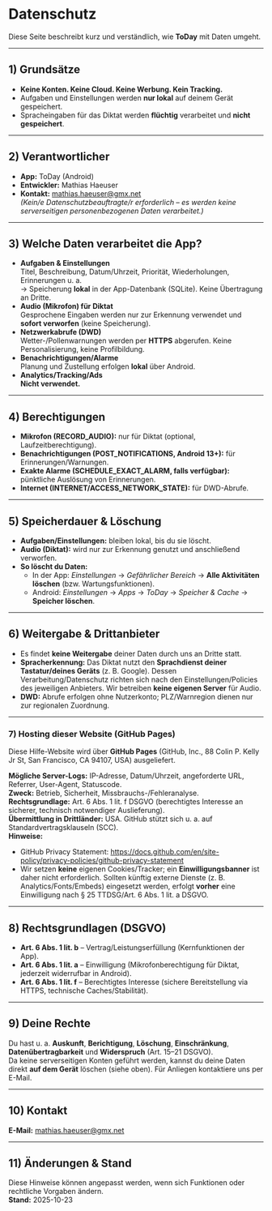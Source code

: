# Datenschutz

Diese Seite beschreibt kurz und verständlich, wie **ToDay** mit Daten umgeht.

---

## 1) Grundsätze
- **Keine Konten. Keine Cloud. Keine Werbung. Kein Tracking.**
- Aufgaben und Einstellungen werden **nur lokal** auf deinem Gerät gespeichert.
- Spracheingaben für das Diktat werden **flüchtig** verarbeitet und **nicht gespeichert**.

---

## 2) Verantwortlicher
- **App:** ToDay (Android)  
- **Entwickler:** Mathias Haeuser  
- **Kontakt:** mathias.haeuser@gmx.net  
*(Kein/e Datenschutzbeauftragte/r erforderlich – es werden keine serverseitigen personenbezogenen Daten verarbeitet.)*

---

## 3) Welche Daten verarbeitet die App?
- **Aufgaben & Einstellungen**  
  Titel, Beschreibung, Datum/Uhrzeit, Priorität, Wiederholungen, Erinnerungen u. a.  
  → Speicherung **lokal** in der App-Datenbank (SQLite). Keine Übertragung an Dritte.
- **Audio (Mikrofon) für Diktat**  
  Gesprochene Eingaben werden nur zur Erkennung verwendet und **sofort verworfen** (keine Speicherung).
- **Netzwerkabrufe (DWD)**  
  Wetter-/Pollenwarnungen werden per **HTTPS** abgerufen. Keine Personalisierung, keine Profilbildung.
- **Benachrichtigungen/Alarme**  
  Planung und Zustellung erfolgen **lokal** über Android.
- **Analytics/Tracking/Ads**  
  **Nicht verwendet.**

---

## 4) Berechtigungen
- **Mikrofon (RECORD_AUDIO):** nur für Diktat (optional, Laufzeitberechtigung).  
- **Benachrichtigungen (POST_NOTIFICATIONS, Android 13+):** für Erinnerungen/Warnungen.  
- **Exakte Alarme (SCHEDULE_EXACT_ALARM, falls verfügbar):** pünktliche Auslösung von Erinnerungen.  
- **Internet (INTERNET/ACCESS_NETWORK_STATE):** für DWD-Abrufe.

---

## 5) Speicherdauer & Löschung
- **Aufgaben/Einstellungen:** bleiben lokal, bis du sie löscht.  
- **Audio (Diktat):** wird nur zur Erkennung genutzt und anschließend verworfen.  
- **So löscht du Daten:**  
  - In der App: *Einstellungen* → *Gefährlicher Bereich* → **Alle Aktivitäten löschen** (bzw. Wartungsfunktionen).  
  - Android: *Einstellungen* → *Apps* → *ToDay* → *Speicher & Cache* → **Speicher löschen**.

---

## 6) Weitergabe & Drittanbieter
- Es findet **keine Weitergabe** deiner Daten durch uns an Dritte statt.  
- **Spracherkennung:** Das Diktat nutzt den **Sprachdienst deiner Tastatur/deines Geräts** (z. B. Google). Dessen Verarbeitung/Datenschutz richten sich nach den Einstellungen/Policies des jeweiligen Anbieters. Wir betreiben **keine eigenen Server** für Audio.  
- **DWD:** Abrufe erfolgen ohne Nutzerkonto; PLZ/Warnregion dienen nur zur regionalen Zuordnung.

---

### 7) Hosting dieser Website (GitHub Pages)
Diese Hilfe-Website wird über **GitHub Pages** (GitHub, Inc., 88 Colin P. Kelly Jr St, San Francisco, CA 94107, USA) ausgeliefert.

**Mögliche Server-Logs:** IP-Adresse, Datum/Uhrzeit, angeforderte URL, Referrer, User-Agent, Statuscode.  
**Zweck:** Betrieb, Sicherheit, Missbrauchs-/Fehleranalyse.  
**Rechtsgrundlage:** Art. 6 Abs. 1 lit. f DSGVO (berechtigtes Interesse an sicherer, technisch notwendiger Auslieferung).  
**Übermittlung in Drittländer:** USA. GitHub stützt sich u. a. auf Standardvertragsklauseln (SCC).  
**Hinweise:**  
- GitHub Privacy Statement: <https://docs.github.com/en/site-policy/privacy-policies/github-privacy-statement>  
- Wir setzen **keine** eigenen Cookies/Tracker; ein **Einwilligungsbanner** ist daher nicht erforderlich. Sollten künftig externe Dienste (z. B. Analytics/Fonts/Embeds) eingesetzt werden, erfolgt **vorher** eine Einwilligung nach § 25 TTDSG/Art. 6 Abs. 1 lit. a DSGVO.

---

## 8) Rechtsgrundlagen (DSGVO)
- **Art. 6 Abs. 1 lit. b** – Vertrag/Leistungserfüllung (Kernfunktionen der App).  
- **Art. 6 Abs. 1 lit. a** – Einwilligung (Mikrofonberechtigung für Diktat, jederzeit widerrufbar in Android).  
- **Art. 6 Abs. 1 lit. f** – Berechtigtes Interesse (sichere Bereitstellung via HTTPS, technische Caches/Stabilität).

---

## 9) Deine Rechte
Du hast u. a. **Auskunft**, **Berichtigung**, **Löschung**, **Einschränkung**, **Datenübertragbarkeit** und **Widerspruch** (Art. 15–21 DSGVO).  
Da keine serverseitigen Konten geführt werden, kannst du deine Daten direkt **auf dem Gerät** löschen (siehe oben). Für Anliegen kontaktiere uns per E-Mail.

---

## 10) Kontakt
**E-Mail:** mathias.haeuser@gmx.net

---

## 11) Änderungen & Stand
Diese Hinweise können angepasst werden, wenn sich Funktionen oder rechtliche Vorgaben ändern.  
**Stand:** 2025-10-23
